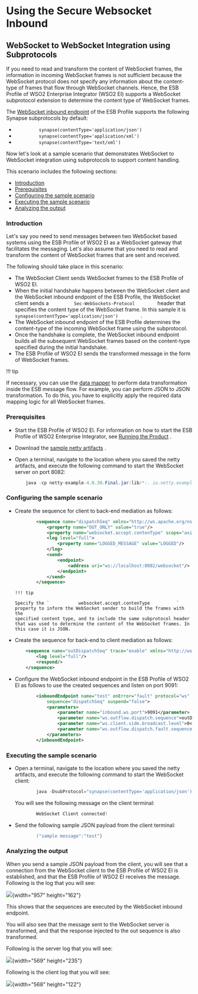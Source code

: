 # Using the Secure Websocket Inbound

## WebSocket to WebSocket Integration using Subprotocols

If you need to read and transform the content of WebSocket frames, the
information in incoming WebSocket frames is not sufficient because the
WebSocket protocol does not specify any information about the
content-type of frames that flow through WebSocket channels. Hence, the
ESB Profile of WSO2 Enterprise Integrator (WSO2 EI) supports a WebSocket
subprotocol extension to determine the content type of WebSocket frames.

The [WebSocket inbound endpoint](_WebSocket_Inbound_Protocol_) of the
ESB Profile supports the following Synapse subprotocols by default:

-   `          synapse(contentType='application/json')         `
-   `          synapse(contentType='application/xml')         `
-   `          synapse(contentType='text/xml')         `

Now let's look at a sample scenario that demonstrates WebSocket to
WebSocket integration using subprotocols to support content handling.

This scenario includes the following sections:

-   [Introduction](#WebSockettoWebSocketIntegrationusingSubprotocols-Introduction)
-   [Prerequisites](#WebSockettoWebSocketIntegrationusingSubprotocols-Prerequisites)
-   [Configuring the sample
    scenario](#WebSockettoWebSocketIntegrationusingSubprotocols-Configuringthesamplescenario)
-   [Executing the sample
    scenario](#WebSockettoWebSocketIntegrationusingSubprotocols-Executingthesamplescenario)
-   [Analyzing the
    output](#WebSockettoWebSocketIntegrationusingSubprotocols-Analyzingtheoutput)

### Introduction

Let's say you need to send messages between two WebSocket based systems
using the ESB Profile of WSO2 EI as a WebSocket gateway that facilitates
the messaging. Let's also assume that you need to read and transform the
content of WebSocket frames that are sent and received.

The following should take place in this scenario:

-   The WebSocket Client sends WebSocket frames to the ESB Profile of
    WSO2 EI.
-   When the initial handshake happens between the WebSocket client and
    the WebSocket inbound endpoint of the ESB Profile, the WebSocket
    client sends a `          Sec-WebSockets-Protocol         ` header
    that specifies the content type of the WebSocket frame. In this
    sample it is
    `          synapse(contentType='application/json')         ` .
-   The WebSocket inbound endpoint of the ESB Profile determines the
    content-type of the incoming WebSocket frame using the subprotocol.
-   Once the handshake is complete, the WebSocket inbound endpoint
    builds all the subsequent WebSocket frames based on the content-type
    specified during the initial handshake.
-   The ESB Profile of WSO2 EI sends the transformed message in the form
    of WebSocket frames.

!!! tip

If necessary, you can use the [data
mapper](https://docs.wso2.com/display/ESB500/Data+Mapper+Mediator) to
perform data transformation inside the ESB message flow. For example,
you can perform JSON to JSON transformation. To do this, you have to
explicitly apply the required data mapping logic for all WebSocket
frames.


### Prerequisites

-   Start the ESB Profile of WSO2 EI. For information on how to start
    the ESB Profile of WSO2 Enterprise Integrator, see [Running the
    Product](https://docs.wso2.com/display/ESB500/Running+the+Product) .
-   Download the [sample netty
    artifacts](https://github.com/wso2-docs/ESB/tree/master/ESB-Artifacts/Netty_artifacts_for_WebSocket_samples)
    .
-   Open a terminal, navigate to the location where you saved the netty
    artifacts, and execute the following command to start the WebSocket
    server on port 8082:

    ``` java
        java -cp netty-example-4.0.30.Final.jar:lib/*:. io.netty.example.http.websocketx.server.WebSocketServer
    ```

### Configuring the sample scenario

-   Create the sequence for client to back-end mediation as follows:

    ``` xml
            <sequence name="dispatchSeq" xmlns="http://ws.apache.org/ns/synapse">
                <property name="OUT_ONLY" value="true"/>
                <property name="websocket.accept.contenType" scope="axis2" value="application/json"/>
                <log level="full">
                    <property name="LOGGED_MESSAGE" value="LOGGED"/>
                </log>
                <send>
                    <endpoint>
                        <address uri="ws://localhost:8082/websocket"/>
                    </endpoint>
                </send>
            </sequence>
    ```

        !!! tip
    
        Specify the `           websocket.accept.contenType          `
        property to inform the WebSocket sender to build the frames with the
        specified content type, and to include the same subprotocol header
        that was used to determine the content of the WebSocket frames. In
        this case it is JSON.
    

<!-- -->

-   Create the sequence for back-end to client mediation as follows:

    ``` xml
        <sequence name="outDispatchSeq" trace="enable" xmlns="http://ws.apache.org/ns/synapse">
            <log level="full"/>
            <respond/>
        </sequence>
    ```

-   Configure the WebSocket inbound endpoint in the ESB Profile of WSO2
    EI as follows to use the created sequences and listen on port 9091:

    ``` xml
            <inboundEndpoint name="test" onError="fault" protocol="ws"
                sequence="dispatchSeq" suspend="false">
                <parameters>
                    <parameter name="inbound.ws.port">9091</parameter>
                    <parameter name="ws.outflow.dispatch.sequence">outDispatchSeq</parameter>
                    <parameter name="ws.client.side.broadcast.level">0</parameter>
                    <parameter name="ws.outflow.dispatch.fault.sequence">fault</parameter>
                </parameters>
            </inboundEndpoint>
    ```

### Executing the sample scenario

-   Open a terminal, navigate to the location where you saved the netty
    artifacts, and execute the following command to start the WebSocket
    client:

    ``` java
            java -DsubProtocol="synapse(contentType='application/json') -DclientPort=9091 -cp netty-example-4.0.30.Final.jar:lib/*:.io.netty.example.http.websocketx.client.WebSocketClient
    ```

    You will see the following message on the client terminal:

    ``` java
            WebSocket Client connected!
    ```

-   Send the following sample JSON payload from the client terminal:

    ``` java
            ("sample message":"test"}
    ```

### Analyzing the output

When you send a sample JSON payload from the client, you will see that a
connection from the WebSocket client to the ESB Profile of WSO2 EI is
established, and that the ESB Profile of WSO2 EI receives the message.
Following is the log that you will see:

![](attachments/119130481/119130482.png){width="957" height="162"}

This shows that the sequences are executed by the WebSocket inbound
endpoint.

You will also see that the message sent to the WebSocket server is
transformed, and that the response injected to the out sequence is also
transformed.

Following is the server log that you will see:

![](attachments/119130481/119130483.png){width="569" height="235"}

Following is the client log that you will see:

![](attachments/119130481/119130485.png){width="568" height="122"}
